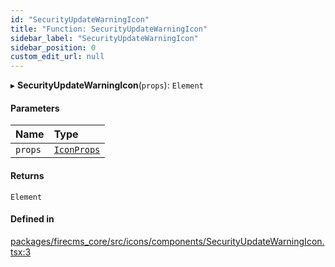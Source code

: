 ```yaml
---
id: "SecurityUpdateWarningIcon"
title: "Function: SecurityUpdateWarningIcon"
sidebar_label: "SecurityUpdateWarningIcon"
sidebar_position: 0
custom_edit_url: null
---
```


▸ **SecurityUpdateWarningIcon**(`props`): `Element`

#### Parameters

| Name | Type |
| :------ | :------ |
| `props` | [`IconProps`](../types/IconProps.md) |

#### Returns

`Element`

#### Defined in

[packages/firecms_core/src/icons/components/SecurityUpdateWarningIcon.tsx:3](https://github.com/FireCMSco/firecms/blob/d45f3739/packages/firecms_core/src/icons/components/SecurityUpdateWarningIcon.tsx#L3)

